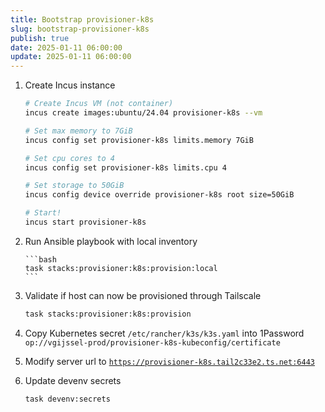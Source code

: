 ```yaml
---
title: Bootstrap provisioner-k8s
slug: bootstrap-provisioner-k8s
publish: true
date: 2025-01-11 06:00:00
update: 2025-01-11 06:00:00
---
```


1.  Create Incus instance

    ```bash
    # Create Incus VM (not container)
    incus create images:ubuntu/24.04 provisioner-k8s --vm

    # Set max memory to 7GiB
    incus config set provisioner-k8s limits.memory 7GiB

    # Set cpu cores to 4
    incus config set provisioner-k8s limits.cpu 4

    # Set storage to 50GiB
    incus config device override provisioner-k8s root size=50GiB

    # Start!
    incus start provisioner-k8s
    ```

1.  Run Ansible playbook with local inventory

        ```bash
        task stacks:provisioner:k8s:provision:local
        ```

1.  Validate if host can now be provisioned through Tailscale

    ```bash
    task stacks:provisioner:k8s:provision
    ```

1.  Copy Kubernetes secret `/etc/rancher/k3s/k3s.yaml` into 1Password `op://vgijssel-prod/provisioner-k8s-kubeconfig/certificate`
1.  Modify server url to [`https://provisioner-k8s.tail2c33e2.ts.net:6443`](https://provisioner-k8s.tail2c33e2.ts.net:6443/)
1.  Update devenv secrets

    ```bash
    task devenv:secrets
    ```
